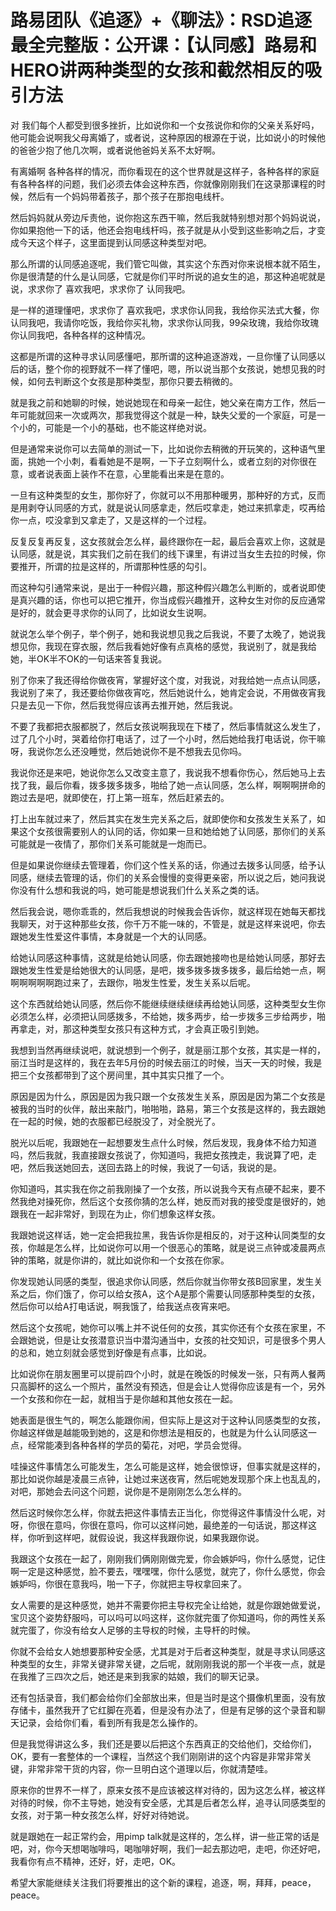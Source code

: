 # 路易团队《追逐》+《聊法》：RSD追逐最全完整版：公开课：【认同感】路易和HERO讲两种类型的女孩和截然相反的吸引方法

对 我们每个人都受到很多挫折，比如说你和一个女孩说你和你的父亲关系好吗，他可能会说啊我父母离婚了，或者说，这种原因的根源在于说，比如说小的时候他的爸爸少抱了他几次啊，或者说他爸妈关系不太好啊。

有离婚啊 各种各样的情况，而你看现在的这个世界就是这样子，各种各样的家庭有各种各样的问题，我们必须去体会这种东西，你就像刚刚我们在这录那课程的时候，然后有一个妈妈带着孩子，那个孩子在那抱电线杆。

然后妈妈就从旁边斥责他，说你抱这东西干嘛，然后我就特别想对那个妈妈说说，你如果抱他一下的话，他还会抱电线杆吗，孩子就是从小受到这些影响之后，才变成今天这个样子，这里面提到认同感这种类型对吧。

那么所谓的认同感追逐呢，我们管它叫做，其实这个东西对你来说根本就不陌生，你是很清楚的什么是认同感，它就是你们平时所说的追女生的追，那这种追呢就是说，求求你了 喜欢我吧，求求你了 认同我吧。

是一样的道理懂吧，求求你了 喜欢我吧，求求你认同我，我给你买法式大餐，你认同我吧，我请你吃饭，我给你买礼物，求求你认同我，99朵玫瑰，我给你玫瑰你认同我吧，各种各样的这种情况。

这都是所谓的这种寻求认同感懂吧，那所谓的这种追逐游戏，一旦你懂了认同感以后的话，整个你的视野就不一样了懂吧，嗯，所以说当那个女孩说，她想见我的时候，如何去判断这个女孩是那种类型，那你只要去稍微的。

就是我之前和她聊的时候，她说她现在和母亲一起住，她父亲在南方工作，然后一年可能就回来一次或两次，那我觉得这个就是一种，缺失父爱的一个家庭，可是一个小的，可能是一个小的基础，也不能这样绝对说。

但是通常来说你可以去简单的测试一下，比如说你去稍微的开玩笑的，这种语气里面，挑她一个小刺，看看她是不是啊，一下子立刻啊什么，或者立刻的对你很在意，或者说表面上装作不在意，心里能看出来是在意的。

一旦有这种类型的女生，那你好了，你就可以不用那种暖男，那种好的方式，反而是用剥夺认同感的方式，就是说认同感拿走，然后哎拿走，她过来抓拿走，哎再给你一点，哎没拿到又拿走了，又是这样的一个过程。

反复反复再反复，这女孩就会怎么样，最终跟你在一起，最后会喜欢上你，这就是认同感，就是说，其实我们之前在我们的线下课里，有讲过当女生去拉的时候，你要推开，所谓的拉是这样的，所谓那种性感的勾引。

而这种勾引通常来说，是出于一种假兴趣，那这种假兴趣怎么判断的，或者说即使是真兴趣的话，你也可以把它推开，你当成假兴趣推开，这种女生对你的反应通常是好的，就会更寻求你的认同了，比如说女生说啊。

就说怎么举个例子，举个例子，她和我说想见我之后我说，不要了太晚了，她说我想见你，我现在穿衣服，然后我看她好像有点真格的感觉，我说别了，就是我给她，半OK半不OK的一句话来答复我说。

别了你来了我还得给你做夜宵，掌握好这个度，对我说，对我给她一点点认同感，我说别了来了，我还要给你做夜宵吃，然后她说什么，她肯定会说，不用做夜宵我只是去见一下你，然后我觉得应该再去推开她，然后我说。

不要了我都把衣服都脱了，然后女孩说啊我现在下楼了，然后事情就这么发生了，过了几个小时，哭着给你打电话了，过了一个小时，然后她给我打电话说，你干嘛呀，我说你怎么还没睡觉，然后她说你不是不想我去见你吗。

我说你还是来吧，她说你怎么又改变主意了，我说我不想看你伤心，然后她马上去找了我，最后你看，拨多拨多拨多，啪给了她一点认同感，怎么样，啊啊啊拼命的跑过去是吧，就即使在，打上第一班车，然后赶紧去的。

打上出车就过来了，然后其实在发生完关系之后，就即使你和女孩发生关系了，如果这个女孩很需要别人的认同的话，你如果一旦和她给她了认同感，那你们的关系可能就是一夜情了，那你们关系可能就是一炮而已。

但是如果说你继续去管理着，你们这个性关系的话，你通过去拨多认同感，给予认同感，继续去管理的话，你们的关系会慢慢的变得更亲密，所以说之后，她问我说你没有什么想和我说的吗，她可能是想说我们什么关系之类的话。

然后我会说，嗯你乖乖的，然后我想说的时候我会告诉你，就这样现在她每天都找我聊天，对于这种那些女孩，你千万不能一味的，不管是，就是这样来说吧，你去跟她发生性爱这件事情，本身就是一个大的认同感。

给她认同感这种事情，这就是给她认同感，你去跟她接吻也是给她认同感，那好去跟她发生性爱是给她很大的认同感，是吧，拨多拨多拨多拨多，最后给她一点，啊啊啊啊啊啊跑过来了，去跟你，啪发生性爱，发生关系以后呢。

这个东西就给她认同感，然后你不能继续继续继续再给她认同感，这种类型女生你必须怎么样，必须把认同感拨多，不给她，拨多两步，给一步拨多三步给两步，啪再拿走，对，那这种类型女孩只有这种方式，才会真正吸引到她。

我想到当然再继续说吧，就说想到一个例子，就是丽江那个女孩，其实是一样的，丽江当时是这样的，我在去年5月份的时候去丽江的时候，当天一天的时候，我是把三个女孩都带到了这个房间里，其中其实只推了一个。

原因是因为什么，原因是因为我只跟一个女孩发生关系，原因是因为第二个女孩是被我的当时的伙伴，敲出来敲门，啪啪啪，路易，第三个女孩是这样的，我去跟她在一起的时候，她的衣服都已经脱没了，对全脱光了。

脱光以后呢，我跟她在一起想要发生点什么时候，然后发现，我身体不给力知道吗，然后我就，我直接跟女孩说了，你知道吗，我把女孩拽走，我说算了吧，走吧，然后我送她回去，送回去路上的时候，我说了一句话，我说的是。

你知道吗，其实我在你之前我刚操了一个女孩，所以说我今天有点硬不起来，要不然我绝对操死你，然后这个女孩你猜的怎么样，她反而对我的接受度是很好的，她跟我在一起非常好，到现在为止，你们想象这样女孩。

我跟她说这样话，她一定会把我拉黑，我告诉你是相反的，对于这种认同类型的女孩，你越是怎么样，比如说你可以用一个很恶心的策略，就是说三点钟或凌晨两点钟的策略，就是你讲的，就比如说你和一个女孩在你家。

你发现她认同感的类型，很追求你认同感，然后你就当你带女孩B回家里，发生关系之后，你们饿了，你可以给女孩A，这个A是那个需要认同感那种类型的女孩，然后你可以给A打电话说，啊我饿了，给我送点夜宵来吧。

然后这个女孩呢，她你可以嘴上并不说任何的女孩，其实你还有个女孩在家里，不会跟她说，但是让女孩潜意识当中潜沟通当中，女孩的社交知识，可是很多个男人的总和，她立刻就会感觉到好像是有点事，比如说。

比如说你在朋友圈里可以提前四个小时，就是在晚饭的时候发一张，只有两人餐两只高脚杯的这么一个照片，虽然没有预选，但是会让人觉得你应该是有一个，另外一个女孩和你在一起，就相当于是你越和其他女孩在一起。

她表面是很生气的，啊怎么能跟你闹，但实际上是这对于这种认同感类型的女孩，你越这样做是越能吸到她的，这是和你想法是相反的，也就是为什么认同感这一点，经常能凑到各种各样的学员的菊花，对吧，学员会觉得。

哇操这件事情怎么可能发生，怎么可能是这样，她会很惊讶，但事实就是这样的，那比如说你越是凌晨三点钟，让她过来送夜宵，然后呢她发现那个床上也乱乱的，对吧，那她会去问这个问题，说你是不是刚刚怎么怎么样的。

然后这时候你怎么样，你就去把这件事情去正当化，你觉得这件事情没什么呢，对呀，你很在意吗，你很在意吗，你可以这样问她，最绝差的一句话说，那这样这样，你听到这样吧，就假设说，我这样我跟你说，如果我跟你说。

我跟这个女孩在一起了，刚刚我们俩刚刚做完爱，你会嫉妒吗，你什么感觉，记住啊一定是这种感觉，脸不要去，嘿嘿嘿，你什么感觉，就完了，你什么感觉，你会嫉妒吗，你很在意我吗，啪一下子，你就把主导权拿回来了。

女人需要的是这种感觉，她并不需要你把主导权完全让给她，就是你跟她做爱说，宝贝这个姿势舒服吗，可以吗可以吗这样，这你就完蛋了你知道吗，你的两性关系就完蛋了，你没有给女人足够的主导权的时候，主导杆的时候。

你就不会给女人她想要那种安全感，尤其是对于后者这种类型，就是寻求认同感这种类型的女生，非常关键非常关键，之后呢，就刚刚我说的那一个半夜一点，就是在我推了三四次之后，她还是来到我家的姑娘，我们的聊天记录。

还有包括录音，我们都会给你们全部放出来，但是当时是这个摄像机里面，没有放存储卡，虽然我开了它红脚在亮着，但是没有办法了，但是有足够的这个录音和聊天记录，会给你们看，看到所有我是怎么操作的。

但是我觉得讲这么多，我们还是要以后把这个东西真正的交给他们，交给你们，OK，要有一套整体的一个课程，当然这个我们刚刚讲的这个内容是非常非常关键，非常非常干货的内容，你一旦明白这个道理以后，你就清楚哇。

原来你的世界不一样了，原来女孩不是应该被这样对待的，因为这怎么样，被这样对待的时候，你不主导她，她没有安全感，尤其是后者怎么样，追寻认同感类型的女孩，对于第一种女孩怎么样，好好对待她说。

就是跟她在一起正常约会，用pimp talk就是这样的，怎么样，讲一些正常的话是吧，对，你今天想喝咖啡吗，喝咖啡好啊，我们一起去那边吧，走吧，你还好吧，我看你有点不精神，还好，好，走吧，OK。

希望大家能继续关注我们将要推出的这个新的课程，追逐，啊，拜拜，peace，peace。